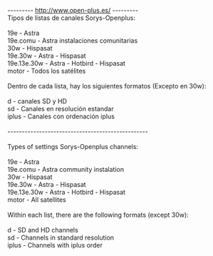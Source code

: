 ---------   http://www.open-plus.es/   ---------<br>
Tipos de listas de canales Sorys-Openplus:<br>
<br>
19e - Astra<br>
19e.comu - Astra instalaciones comunitarias<br>
30w - Hispasat<br>
19e.30w - Astra - Hispasat<br>
19e.13e.30w - Astra - Hotbird - Hispasat<br>
motor - Todos los satélites<br>
<br>
Dentro de cada lista, hay los siguientes formatos (Excepto en 30w):<br>
<br>
d - canales SD y HD<br>
sd - Canales en resolución estandar<br>
iplus - Canales con ordenación iplus<br>
<br>
-------------------------------------------------<br>
<br>
Types of settings Sorys-Openplus channels:<br>
<br>
19e - Astra<br>
19e.comu - Astra community instalation<br>
30w - Hispasat<br>
19e.30w - Astra - Hispasat<br>
19e.13e.30w - Astra - Hotbird - Hispasat<br>
motor - All satellites<br>
<br>
Within each list, there are the following formats (except 30w):<br>
<br>
d - SD and HD channels<br>
sd - Channels in standard resolution<br>
iplus - Channels with iplus order<br>
<br>


